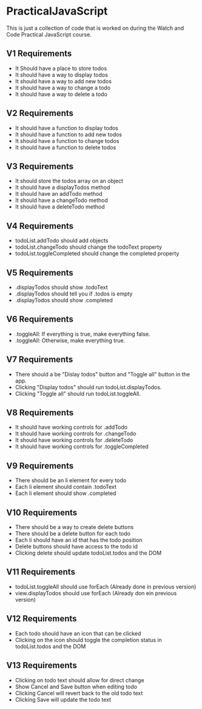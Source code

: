 # PracticalJavaScript
This is just a collection of code that is worked on during the Watch and Code Practical JavaScript course.

## V1 Requirements
* It Should have a place to store todos
* It should have a way to display todos
* It should have a way to add new todos
* It should have a way to change a todo
* It should have a way to delete a todo

## V2 Requirements
* It should have a function to display todos
* It should have a function to add new todos
* It should have a function to change todos
* It should have a function to delete todos

## V3 Requirements
* It should store the todos array on an object
* It should have a displayTodos method
* It should have an addTodo method
* It should have a changeTodo method
* It should have a deleteTodo method

## V4 Requirements
* todoList.addTodo should add objects
* todoList.changeTodo should change the todoText property
* todoList.toggleCompleted should change the completed property

## V5 Requirements
* .displayTodos should show .todoText
* .displayTodos should tell you if .todos is empty
* .displayTodos should show .completed

## V6 Requirements
* .toggleAll: If everything is true, make everything false.
* .toggleAll: Otherwise, make everything true.

## V7 Requirements
* There should a be "Dislay todos" button and "Toggle all" button in the app.
* Clicking "Display todos" should run todoList.displayTodos.
* Clicking "Toggle all" should run todoList.toggleAll.

## V8 Requirements
* It should have working controls for .addTodo
* It should have working controls for .changeTodo
* It should have working controls for .deleteTodo
* It should have working controls for .toggleCompleted

## V9 Requirements
* There should be an li element for every todo
* Each li element should contain .todoText
* Each li element should show .completed

## V10 Requirements
* There should be a way to create delete buttons
* There should be a delete button for each todo
* Each li should have an id that has the todo position
* Delete buttons should have access to the todo id
* Clicking delete should update todoList.todos and the DOM

## V11 Requirements
* todoList.toggleAll should use forEach (Already done in previous version)
* view.displayTodos should use forEach (Already don ein previous version)

## V12 Requirements
* Each todo should have an icon that can be clicked
* Clicking on the icon should toggle the completion status in todoList.todos and the DOM

## V13 Requirements
* Clicking on todo text should allow for direct change
* Show Cancel and Save button when editing todo
* Clicking Cancel will revert back to the old todo text
* Clicking Save will update the todo text